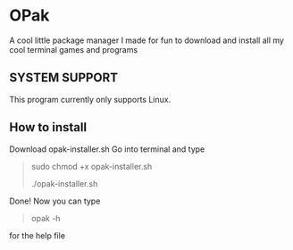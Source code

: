 # OPak
A cool little package manager I made for fun to download and install all my cool terminal games and programs

## SYSTEM SUPPORT
This program currently only supports Linux.

## How to install
Download opak-installer.sh
Go into terminal and type
> sudo chmod +x opak-installer.sh
>
> ./opak-installer.sh

Done!
Now you can type
> opak -h

for the help file
